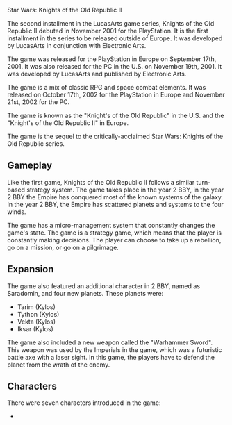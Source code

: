 Star Wars: Knights of the Old Republic II

The second installment in the LucasArts game series, Knights of the Old Republic II debuted in November 2001 for the PlayStation. It is the first installment in the series to be released outside of Europe. It was developed by LucasArts in conjunction with Electronic Arts.

The game was released for the PlayStation in Europe on September 17th, 2001. It was also released for the PC in the U.S. on November 19th, 2001. It was developed by LucasArts and published by Electronic Arts.

The game is a mix of classic RPG and space combat elements. It was released on October 17th, 2002 for the PlayStation in Europe and November 21st, 2002 for the PC.

The game is known as the "Knight's of the Old Republic" in the U.S. and the "Knight's of the Old Republic II" in Europe.

The game is the sequel to the critically-acclaimed Star Wars: Knights of the Old Republic series.

## Gameplay

Like the first game, Knights of the Old Republic II follows a similar turn-based strategy system. The game takes place in the year 2 BBY, in the year 2 BBY the Empire has conquered most of the known systems of the galaxy. In the year 2 BBY, the Empire has scattered planets and systems to the four winds.

The game has a micro-management system that constantly changes the game's state. The game is a strategy game, which means that the player is constantly making decisions. The player can choose to take up a rebellion, go on a mission, or go on a pilgrimage.

## Expansion

The game also featured an additional character in 2 BBY, named as Saradomin, and four new planets. These planets were:

*   Tarim (Kylos)
*   Tython (Kylos)
*   Vekta (Kylos)
*   Iksar (Kylos)

The game also included a new weapon called the "Warhammer Sword". This weapon was used by the Imperials in the game, which was a futuristic battle axe with a laser sight. In this game, the players have to defend the planet from the wrath of the enemy.

## Characters

There were seven characters introduced in the game:

*